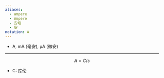 ```yaml
---
aliases:
  - ampere
  - Ampere
  - 安培
  - 安
notation: A
---
```

- A, mA (毫安), μA (微安)

---

$$
A=C/s
$$
- C: 库伦